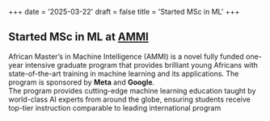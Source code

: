 +++
date = '2025-03-22'
draft = false
title = 'Started MSc in ML'
+++


## Started MSc in ML at [AMMI](https://www.aimsammi.org)

African Master’s in Machine Intelligence (AMMI) is a novel fully funded one-year intensive graduate program that provides brilliant young Africans with state-of-the-art training in machine learning and its applications. The program is sponsored by **Meta** and **Google**.  
The program provides cutting-edge machine learning education taught by world-class AI experts from around the globe, ensuring students receive top-tier instruction comparable to leading international program
